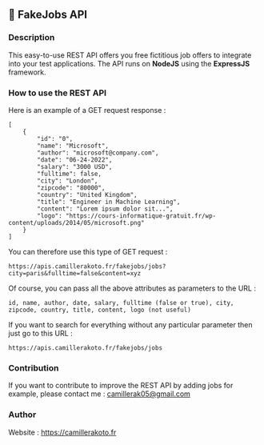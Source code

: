 ## 💼 FakeJobs API

### Description

This easy-to-use REST API offers you free fictitious job offers to integrate into your test applications.
The API runs on **NodeJS** using the **ExpressJS** framework.

### How to use the REST API

Here is an example of a GET request response :

    [
    	{
    		"id": "0",
    	    "name": "Microsoft",
    	    "author": "microsoft@company.com",
    	    "date": "06-24-2022",
    	    "salary": "3000 USD",
    	    "fulltime": false,
    	    "city": "London",
    	    "zipcode": "80000",
    	    "country": "United Kingdom",
    	    "title": "Engineer in Machine Learning",
    	    "content": "Lorem ipsum dolor sit...",
    	    "logo": "https://cours-informatique-gratuit.fr/wp-content/uploads/2014/05/microsoft.png"
    	}
    ]

You can therefore use this type of GET request :

    https://apis.camillerakoto.fr/fakejobs/jobs?city=paris&fulltime=false&content=xyz

Of course, you can pass all the above attributes as parameters to the URL :

    id, name, author, date, salary, fulltime (false or true), city, zipcode, country, title, content, logo (not useful)

If you want to search for everything without any particular parameter then just go to this URL :

    https://apis.camillerakoto.fr/fakejobs/jobs

### Contribution

If you want to contribute to improve the REST API by adding jobs for example, please contact me :
camillerak05@gmail.com

### Author

Website : https://camillerakoto.fr
